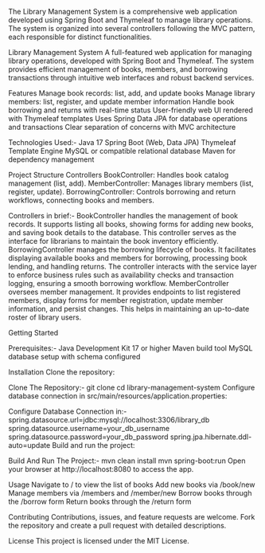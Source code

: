 The Library Management System is a comprehensive web application developed using Spring Boot and Thymeleaf to manage library operations.
The system is organized into several controllers following the MVC pattern, each responsible for distinct functionalities.

Library Management System
A full-featured web application for managing library operations, developed with Spring Boot and Thymeleaf. The system provides efficient management of books, members, and borrowing transactions through intuitive web interfaces and robust backend services.

Features
Manage book records: list, add, and update books
Manage library members: list, register, and update member information
Handle book borrowing and returns with real-time status
User-friendly web UI rendered with Thymeleaf templates
Uses Spring Data JPA for database operations and transactions
Clear separation of concerns with MVC architecture


Technologies Used:-
Java 17
Spring Boot (Web, Data JPA)
Thymeleaf Template Engine
MySQL or compatible relational database
Maven for dependency management

Project Structure
Controllers
BookController: Handles book catalog management (list, add).
MemberController: Manages library members (list, register, update).
BorrowingController: Controls borrowing and return workflows, connecting books and members.

Controllers in brief:-
BookController handles the management of book records. It supports listing all books, showing forms for adding new books, and saving book details to the database. This controller serves as the interface for librarians to maintain the book inventory efficiently.
BorrowingController manages the borrowing lifecycle of books. It facilitates displaying available books and members for borrowing, processing book lending, and handling returns. The controller interacts with the service layer to enforce business rules such as availability checks and transaction logging, ensuring a smooth borrowing workflow.
MemberController oversees member management. It provides endpoints to list registered members, display forms for member registration, update member information, and persist changes. This helps in maintaining an up-to-date roster of library users.

Getting Started

Prerequisites:-
Java Development Kit 17 or higher
Maven build tool
MySQL database setup with schema configured

Installation
Clone the repository:

Clone The Repository:-
git clone <repository-url>
cd library-management-system
Configure database connection in src/main/resources/application.properties:

Configure Database Connection in:-
spring.datasource.url=jdbc:mysql://localhost:3306/library_db
spring.datasource.username=your_db_username
spring.datasource.password=your_db_password
spring.jpa.hibernate.ddl-auto=update
Build and run the project:

Build And Run The Project:-
mvn clean install
mvn spring-boot:run
Open your browser at http://localhost:8080 to access the app.

Usage
Navigate to / to view the list of books
Add new books via /book/new
Manage members via /members and /member/new
Borrow books through the /borrow form
Return books through the /return form

Contributing
Contributions, issues, and feature requests are welcome. Fork the repository and create a pull request with detailed descriptions.

License
This project is licensed under the MIT License.
